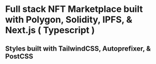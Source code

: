 # Full stack NFT Marketplace built with Polygon, Solidity, IPFS, & Next.js ( Typescript )

## Styles built with TailwindCSS, Autoprefixer, & PostCSS

